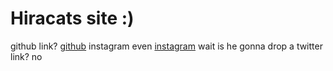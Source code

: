 # Hiracats site :)
github link? [github](github.com/hiracat)
instagram even [instagram](instagram.com/hiracatt)
wait is he gonna drop a twitter link? no
